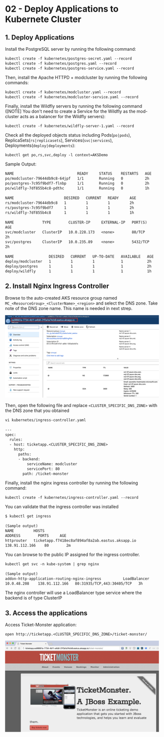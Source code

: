 # 02 - Deploy Applications to Kubernete Cluster

## 1.  Deploy Applications

Install the PostgreSQL server by running the following command:
```
kubectl create -f kubernetes/postgres-secret.yaml --record
kubectl create -f kubernetes/postgres.yaml --record
kubectl create -f kubernetes/postgres-service.yaml --record
```

Then, install the Apache HTTPD + modcluster by running the following commands:
```
kubectl create -f kubernetes/modcluster.yaml --record
kubectl create -f kubernetes/modcluster-service.yaml --record
```

Finally, install the Wildfly servers by running the following command ([NOTE] You don't need to create a Service for the Wildfly as the mod-cluster acts as a balancer for the Wildfly servers):
```
kubectl create -f kubernetes/wildfly-server-1.yaml --record
```

Check all the deployed objects status including Pods(`po|pods`), ReplicaSets(`rs|replicasets`), Services(`svc|services`), Deployments(`deploy|deployments`):
```
kubectl get po,rs,svc,deploy -l context=AKSDemo
```
Sample Output:
```
NAME                             READY     STATUS    RESTARTS   AGE
po/modcluster-79644db9c8-64jpf   1/1       Running   0          2h
po/postgres-7c95f9bdf7-flnbp     1/1       Running   0          2h
po/wildfly-7df855b4c8-pdthc      1/1       Running   0          1h

NAME                       DESIRED   CURRENT   READY     AGE
rs/modcluster-79644db9c8   1         1         1         2h
rs/postgres-7c95f9bdf7     1         1         1         2h
rs/wildfly-7df855b4c8      1         1         1         1h

NAME             TYPE        CLUSTER-IP     EXTERNAL-IP   PORT(S)    AGE
svc/modcluster   ClusterIP   10.0.228.173   <none>        80/TCP     2h
svc/postgres     ClusterIP   10.0.235.89    <none>        5432/TCP   2h

NAME                DESIRED   CURRENT   UP-TO-DATE   AVAILABLE   AGE
deploy/modcluster   1         1         1            1           2h
deploy/postgres     1         1         1            1           2h
deploy/wildfly      1         1         1            1           1h
```


## 2. Install Nginx Ingress Controller

Browse to the auto-created AKS resource group named `MC_<ResourceGroup>_<ClusterName>_<region>` and select the DNS zone. Take note of the DNS zone name. This name is needed in next strep.

![](../images/ingress-dns-name.png)

Then, open the following file and replace `<CLUSTER_SPECIFIC_DNS_ZONE>` with the DNS zone that you obtained

```
vi kubernetes/ingress-controller.yaml

---
spec:
  rules:
  - host: ticketapp.<CLUSTER_SPECIFIC_DNS_ZONE>
    http:
      paths:
      - backend:
          serviceName: modcluster
          servicePort: 80
        path: /ticket-monster
```

Finally, install the nginx ingress controller by running the following command:
```
kubectl create -f kubernetes/ingress-controller.yaml --record
```

You can validate that the ingress controller was installed
```
$ kubectl get ingress

(Sample output)
NAME         HOSTS                                                ADDRESS        PORTS     AGE
httprouter   ticketapp.f7418ec8af894af8a2ab.eastus.aksapp.io   138.91.112.166    80        2m
```

You can browse to the public IP assigned for the ingress controller.
```
kubectl get svc -n kube-system | grep nginx

(Sample output)
addon-http-application-routing-nginx-ingress          LoadBalancer   10.0.48.208    138.91.112.166   80:31935/TCP,443:30405/TCP   3h
```
The nginx controller will use a LoadBalancer type service where the backend is of type ClusterIP

## 3. Access the applications

Access Ticket-Monster application:
```
open http://ticketapp.<CLUSTER_SPECIFIC_DNS_ZONE>/ticket-monster/
```
![](../images/ticket-monster-app.png)
